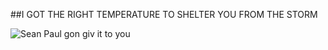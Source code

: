 ##I GOT THE RIGHT TEMPERATURE TO SHELTER YOU FROM THE STORM

![Sean Paul gon giv it to you](http://i.giphy.com/9JfQAEzT8WB7G.gif)
